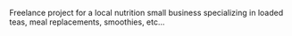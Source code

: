 Freelance project for a local nutrition small business specializing in loaded teas, meal replacements, smoothies, etc...